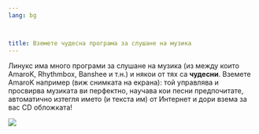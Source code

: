 ```yaml
---
lang: bg



title: Вземете чудесна програма за слушане на музика
---
```


Линукс има много програми за слушане на музика (из между които AmaroK, Rhythmbox, Banshee и т.н.) и някои от тях са <b>чудесни</b>. Вземете AmaroK например (виж снимката на екрана): той управлява и просвирва музиката ви перфектно, научава кои песни предпочитате, автоматично изтегля името (и текста им) от Интернет и дори взема за вас CD обложката!

<img src="Images/amarok.png" />




